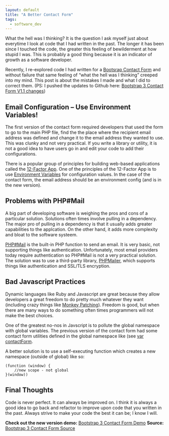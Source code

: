 ```yaml
---
layout: default
title: "A Better Contact Form"
tags:
  - software_dev
---
```


What the hell was I thinking? It is the question I ask myself just about everytime I look at code that I had written in the past. The longer it has been since I touched the code, the greater this feeling of bewilderment at how stupid I was. This is probably a good thing because it is an indicator of growth as a software developer.

Recently, I re-explored code I had written for a [Bootsrap Contact Form](http://jonbake.com/blog/bootstrap-3-contact-form-with-captcha/) and without failure that same feeling of “what the hell was I thinking” creeped into my mind. This post is about the mistakes I made and what I did to correct them. (PS: I pushed the updates to Github here: [Bootstrap 3 Contact Form V1.1 changes](https://github.com/jonmbake/bootstrap3-contact-form/commit/f502b9ef0dcda710d4aca2738f75fc22f2e56699))

## Email Configuration – Use Environment Variables!

The first version of the contact form required developers that used the form to go to the main PHP file, find the the place where the recipient email address was defined and change it to the email address they wanted to use. This was clunky and not very practical. If you write a library or utility, it is not a good idea to have users go in and edit your code to add their configurations.

There is a popular group of principles for building web-based applications called the [12-Factor App](http://12factor.net/). One of the principles of the 12-Factor App is to use [Environment Variables](http://en.wikipedia.org/wiki/Environment_variable) for configuration values. In the case of the contact form, the email address should be an environment config (and is in the new version).

## Problems with PHP#Mail

A big part of developing software is weighing the pros and cons of a particular solution. Solutions often times involve pulling in a dependency. The major pro of pulling in a dependency is that it usually adds greater capabilities to the applcation. On the other hand, it adds more complexity and bloat to the software systeem.

[PHP#Mail](http://php.net/manual/en/function.mail.php) is the built-in PHP function to send an email. It is very basic, not supporting things like authentication. Unfortunately, most email providers today require authentication so PHP#Mail is not a very practical solution. The solution was to use a third-party library, [PHPMailer](https://github.com/PHPMailer/PHPMailer), which supports things like authentication and SSL/TLS encryption.

## Bad Javascript Practices

Dynamic languages like Ruby and Javascript are great because they allow developers a great freedom to do pretty much whatever they want (including crazy things like [Monkey Patching](http://en.wikipedia.org/wiki/Monkey_patch)). Freedom is good, but when there are many ways to do something often times programmers will not make the best choices.

One of the greatest no-nos in Javscript is to pollute the global namespace with global variables. The previous version of the contact form had some contact form utilities defined in the global namespace like (see [var contactForm](https://github.com/jonmbake/bootstrap3-contact-form/blob/v1.0/assets/js/contact-form.js).

A better solution is to use a self-executing function which creates a new namespace (outside of global) like so:

```
(function (window) {
    //new scope - not global
}(window))
```

## Final Thoughts

Code is never perfect. It can always be improved on. I think it is always a good idea to go back and refactor to improve upon code that you written in the past. Always strive to make your code the best it can be; I know I will.

**Check out the new version demo:** [Bootstrap 3 Contact Form Demo](http://jonmbake.github.io/bootstrap3-contact-form/)
**Source:** [Bootstrap 3 Contact Form Source](https://github.com/jonmbake/bootstrap3-contact-form)
